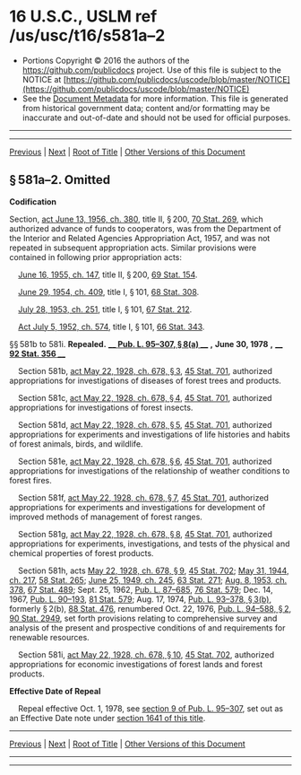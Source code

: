 ---
---

# 16 U.S.C., USLM ref /us/usc/t16/s581a–2

* Portions Copyright © 2016 the authors of the https://github.com/publicdocs project.
  Use of this file is subject to the NOTICE at [https://github.com/publicdocs/uscode/blob/master/NOTICE](https://github.com/publicdocs/uscode/blob/master/NOTICE)
* See the [Document Metadata](././../../../../..//README.md) for more information.
  This file is generated from historical government data; content and/or formatting may be inaccurate and out-of-date and should not be used for official purposes.

----------
----------

[Previous](./../../../../..//us/usc/t16/ch3/schII/m__us_usc_t16_s581a–1.md) | [Next](./../../../../..//us/usc/t16/ch3/schII/m__us_usc_t16_s581i–1.md) | [Root of Title](./../../../../../) | [Other Versions of this Document](https://publicdocs.github.io/go/links?ns=uslm&ref=%2Fus%2Fusc%2Ft16%2Fs581a%E2%80%932)

## § 581a–2. Omitted

 __Codification__ 

Section, [act June 13, 1956, ch. 380][/us/act/1956-06-13/ch380], title II, § 200, [70 Stat. 269][/us/stat/70/269], which authorized advance of funds to cooperators, was from the Department of the Interior and Related Agencies Appropriation Act, 1957, and was not repeated in subsequent appropriation acts. Similar provisions were contained in following prior appropriation acts:

    [June 16, 1955, ch. 147][/us/act/1955-06-16/ch147], title II, § 200, [69 Stat. 154][/us/stat/69/154].

    [June 29, 1954, ch. 409][/us/act/1954-06-29/ch409], title I, § 101, [68 Stat. 308][/us/stat/68/308].

    [July 28, 1953, ch. 251][/us/act/1953-07-28/ch251], title I, § 101, [67 Stat. 212][/us/stat/67/212].

    [Act July 5, 1952, ch. 574][/us/act/1952-07-05/ch574], title I, § 101, [66 Stat. 343][/us/stat/66/343].

§§ 581b to 581i. __Repealed.__  __[__  __Pub. L. 95–307, § 8(a)__  __][/us/pl/95/307/s8/a]__  __,__  __June 30, 1978__  __,__  __[__  __92 Stat. 356__  __][/us/stat/92/356]__ 

    Section 581b, [act May 22, 1928, ch. 678, § 3][/us/act/1928-05-22/ch678/s3], [45 Stat. 701][/us/stat/45/701], authorized appropriations for investigations of diseases of forest trees and products.

    Section 581c, [act May 22, 1928, ch. 678, § 4][/us/act/1928-05-22/ch678/s4], [45 Stat. 701][/us/stat/45/701], authorized appropriations for investigations of forest insects.

    Section 581d, [act May 22, 1928, ch. 678, § 5][/us/act/1928-05-22/ch678/s5], [45 Stat. 701][/us/stat/45/701], authorized appropriations for experiments and investigations of life histories and habits of forest animals, birds, and wildlife.

    Section 581e, [act May 22, 1928, ch. 678, § 6][/us/act/1928-05-22/ch678/s6], [45 Stat. 701][/us/stat/45/701], authorized appropriations for investigations of the relationship of weather conditions to forest fires.

    Section 581f, [act May 22, 1928, ch. 678, § 7][/us/act/1928-05-22/ch678/s7], [45 Stat. 701][/us/stat/45/701], authorized appropriations for experiments and investigations for development of improved methods of management of forest ranges.

    Section 581g, [act May 22, 1928, ch. 678, § 8][/us/act/1928-05-22/ch678/s8], [45 Stat. 701][/us/stat/45/701], authorized appropriations for experiments, investigations, and tests of the physical and chemical properties of forest products.

    Section 581h, acts [May 22, 1928, ch. 678, § 9][/us/act/1928-05-22/ch678/s9], [45 Stat. 702][/us/stat/45/702]; [May 31, 1944, ch. 217][/us/act/1944-05-31/ch217], [58 Stat. 265][/us/stat/58/265]; [June 25, 1949, ch. 245][/us/act/1949-06-25/ch245], [63 Stat. 271][/us/stat/63/271]; [Aug. 8, 1953, ch. 378][/us/act/1953-08-08/ch378], [67 Stat. 489][/us/stat/67/489]; Sept. 25, 1962, [Pub. L. 87–685][/us/pl/87/685], [76 Stat. 579][/us/stat/76/579]; Dec. 14, 1967, [Pub. L. 90–193][/us/pl/90/193], [81 Stat. 579][/us/stat/81/579]; Aug. 17, 1974, [Pub. L. 93–378, § 3(b)][/us/pl/93/378/s3/b], formerly § 2(b), [88 Stat. 476][/us/stat/88/476], renumbered Oct. 22, 1976, [Pub. L. 94–588, § 2][/us/pl/94/588/s2], [90 Stat. 2949][/us/stat/90/2949], set forth provisions relating to comprehensive survey and analysis of the present and prospective conditions of and requirements for renewable resources.

    Section 581i, [act May 22, 1928, ch. 678, § 10][/us/act/1928-05-22/ch678/s10], [45 Stat. 702][/us/stat/45/702], authorized appropriations for economic investigations of forest lands and forest products.

 __Effective Date of Repeal__ 

    Repeal effective Oct. 1, 1978, see [section 9 of Pub. L. 95–307][/us/pl/95/307/s9], set out as an Effective Date note under [section 1641 of this title][/us/usc/t16/s1641].

----------

[Previous](./../../../../..//us/usc/t16/ch3/schII/m__us_usc_t16_s581a–1.md) | [Next](./../../../../..//us/usc/t16/ch3/schII/m__us_usc_t16_s581i–1.md) | [Root of Title](./../../../../../) | [Other Versions of this Document](https://publicdocs.github.io/go/links?ns=uslm&ref=%2Fus%2Fusc%2Ft16%2Fs581a%E2%80%932)

----------
----------

[/us/act/1956-06-13/ch380]: https://publicdocs.github.io/go/links?ns=uslm&ref=%2Fus%2Fact%2F1956-06-13%2Fch380
[/us/stat/70/269]: https://publicdocs.github.io/go/links?ns=uslm&ref=%2Fus%2Fstat%2F70%2F269
[/us/act/1955-06-16/ch147]: https://publicdocs.github.io/go/links?ns=uslm&ref=%2Fus%2Fact%2F1955-06-16%2Fch147
[/us/stat/69/154]: https://publicdocs.github.io/go/links?ns=uslm&ref=%2Fus%2Fstat%2F69%2F154
[/us/act/1954-06-29/ch409]: https://publicdocs.github.io/go/links?ns=uslm&ref=%2Fus%2Fact%2F1954-06-29%2Fch409
[/us/stat/68/308]: https://publicdocs.github.io/go/links?ns=uslm&ref=%2Fus%2Fstat%2F68%2F308
[/us/act/1953-07-28/ch251]: https://publicdocs.github.io/go/links?ns=uslm&ref=%2Fus%2Fact%2F1953-07-28%2Fch251
[/us/stat/67/212]: https://publicdocs.github.io/go/links?ns=uslm&ref=%2Fus%2Fstat%2F67%2F212
[/us/act/1952-07-05/ch574]: https://publicdocs.github.io/go/links?ns=uslm&ref=%2Fus%2Fact%2F1952-07-05%2Fch574
[/us/stat/66/343]: https://publicdocs.github.io/go/links?ns=uslm&ref=%2Fus%2Fstat%2F66%2F343
[/us/pl/95/307/s8/a]: https://publicdocs.github.io/go/links?ns=uslm&ref=%2Fus%2Fpl%2F95%2F307%2Fs8%2Fa
[/us/stat/92/356]: https://publicdocs.github.io/go/links?ns=uslm&ref=%2Fus%2Fstat%2F92%2F356
[/us/act/1928-05-22/ch678/s3]: https://publicdocs.github.io/go/links?ns=uslm&ref=%2Fus%2Fact%2F1928-05-22%2Fch678%2Fs3
[/us/stat/45/701]: https://publicdocs.github.io/go/links?ns=uslm&ref=%2Fus%2Fstat%2F45%2F701
[/us/act/1928-05-22/ch678/s4]: https://publicdocs.github.io/go/links?ns=uslm&ref=%2Fus%2Fact%2F1928-05-22%2Fch678%2Fs4
[/us/stat/45/701]: https://publicdocs.github.io/go/links?ns=uslm&ref=%2Fus%2Fstat%2F45%2F701
[/us/act/1928-05-22/ch678/s5]: https://publicdocs.github.io/go/links?ns=uslm&ref=%2Fus%2Fact%2F1928-05-22%2Fch678%2Fs5
[/us/stat/45/701]: https://publicdocs.github.io/go/links?ns=uslm&ref=%2Fus%2Fstat%2F45%2F701
[/us/act/1928-05-22/ch678/s6]: https://publicdocs.github.io/go/links?ns=uslm&ref=%2Fus%2Fact%2F1928-05-22%2Fch678%2Fs6
[/us/stat/45/701]: https://publicdocs.github.io/go/links?ns=uslm&ref=%2Fus%2Fstat%2F45%2F701
[/us/act/1928-05-22/ch678/s7]: https://publicdocs.github.io/go/links?ns=uslm&ref=%2Fus%2Fact%2F1928-05-22%2Fch678%2Fs7
[/us/stat/45/701]: https://publicdocs.github.io/go/links?ns=uslm&ref=%2Fus%2Fstat%2F45%2F701
[/us/act/1928-05-22/ch678/s8]: https://publicdocs.github.io/go/links?ns=uslm&ref=%2Fus%2Fact%2F1928-05-22%2Fch678%2Fs8
[/us/stat/45/701]: https://publicdocs.github.io/go/links?ns=uslm&ref=%2Fus%2Fstat%2F45%2F701
[/us/act/1928-05-22/ch678/s9]: https://publicdocs.github.io/go/links?ns=uslm&ref=%2Fus%2Fact%2F1928-05-22%2Fch678%2Fs9
[/us/stat/45/702]: https://publicdocs.github.io/go/links?ns=uslm&ref=%2Fus%2Fstat%2F45%2F702
[/us/act/1944-05-31/ch217]: https://publicdocs.github.io/go/links?ns=uslm&ref=%2Fus%2Fact%2F1944-05-31%2Fch217
[/us/stat/58/265]: https://publicdocs.github.io/go/links?ns=uslm&ref=%2Fus%2Fstat%2F58%2F265
[/us/act/1949-06-25/ch245]: https://publicdocs.github.io/go/links?ns=uslm&ref=%2Fus%2Fact%2F1949-06-25%2Fch245
[/us/stat/63/271]: https://publicdocs.github.io/go/links?ns=uslm&ref=%2Fus%2Fstat%2F63%2F271
[/us/act/1953-08-08/ch378]: https://publicdocs.github.io/go/links?ns=uslm&ref=%2Fus%2Fact%2F1953-08-08%2Fch378
[/us/stat/67/489]: https://publicdocs.github.io/go/links?ns=uslm&ref=%2Fus%2Fstat%2F67%2F489
[/us/pl/87/685]: https://publicdocs.github.io/go/links?ns=uslm&ref=%2Fus%2Fpl%2F87%2F685
[/us/stat/76/579]: https://publicdocs.github.io/go/links?ns=uslm&ref=%2Fus%2Fstat%2F76%2F579
[/us/pl/90/193]: https://publicdocs.github.io/go/links?ns=uslm&ref=%2Fus%2Fpl%2F90%2F193
[/us/stat/81/579]: https://publicdocs.github.io/go/links?ns=uslm&ref=%2Fus%2Fstat%2F81%2F579
[/us/pl/93/378/s3/b]: https://publicdocs.github.io/go/links?ns=uslm&ref=%2Fus%2Fpl%2F93%2F378%2Fs3%2Fb
[/us/stat/88/476]: https://publicdocs.github.io/go/links?ns=uslm&ref=%2Fus%2Fstat%2F88%2F476
[/us/pl/94/588/s2]: https://publicdocs.github.io/go/links?ns=uslm&ref=%2Fus%2Fpl%2F94%2F588%2Fs2
[/us/stat/90/2949]: https://publicdocs.github.io/go/links?ns=uslm&ref=%2Fus%2Fstat%2F90%2F2949
[/us/act/1928-05-22/ch678/s10]: https://publicdocs.github.io/go/links?ns=uslm&ref=%2Fus%2Fact%2F1928-05-22%2Fch678%2Fs10
[/us/stat/45/702]: https://publicdocs.github.io/go/links?ns=uslm&ref=%2Fus%2Fstat%2F45%2F702
[/us/pl/95/307/s9]: https://publicdocs.github.io/go/links?ns=uslm&ref=%2Fus%2Fpl%2F95%2F307%2Fs9
[/us/usc/t16/s1641]: https://publicdocs.github.io/go/links?ns=uslm&ref=%2Fus%2Fusc%2Ft16%2Fs1641


